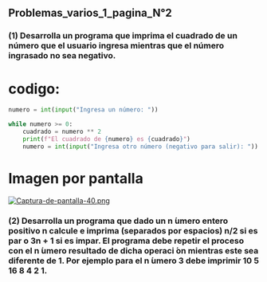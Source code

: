 ## Problemas_varios_1_pagina_N°2

### (1) Desarrolla un programa que imprima el cuadrado de un número que el usuario ingresa mientras que el número ingrasado no sea negativo.
# codigo:
```python
numero = int(input("Ingresa un número: "))

while numero >= 0:
    cuadrado = numero ** 2
    print(f"El cuadrado de {numero} es {cuadrado}")
    numero = int(input("Ingresa otro número (negativo para salir): "))
```
# Imagen por pantalla
[![Captura-de-pantalla-40.png](https://i.postimg.cc/PxW4NQBW/Captura-de-pantalla-40.png)](https://postimg.cc/jwjNFPq2)


### (2) Desarrolla un programa que dado un n ́umero entero positivo n calcule e imprima (separados por espacios) n/2 si es par o 3n + 1 si es impar. El programa debe repetir el proceso con el n ́umero resultado de dicha operaci ́on mientras este sea diferente de 1. Por ejemplo para el n ́umero 3 debe imprimir 10 5 16 8 4 2 1.

